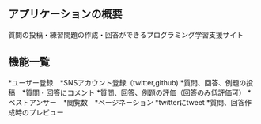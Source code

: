 ## アプリケーションの概要

質問の投稿・練習問題の作成・回答ができるプログラミング学習支援サイト

## 機能一覧
*ユーザー登録　*SNSアカウント登録（twitter,github) *質問、回答、例題の投稿　*質問・回答にコメント 
*質問、回答、例題の評価（回答のみ低評価可） *ベストアンサー　*閲覧数　*ページネーション *twitterにtweet 
*質問、回答作成時のプレビュー

